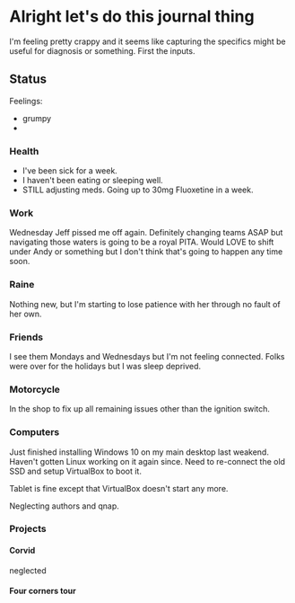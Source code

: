 # Alright let's do this journal thing

I'm feeling pretty crappy and it seems like capturing the specifics might be
useful for diagnosis or something. First the inputs.

## Status

Feelings:

* grumpy
* 

### Health

* I've been sick for a week.
* I haven't been eating or sleeping well.
* STILL adjusting meds. Going up to 30mg Fluoxetine in a week.

### Work

Wednesday Jeff pissed me off again. Definitely changing teams ASAP but
navigating those waters is going to be a royal PITA. Would LOVE to shift under
Andy or something but I don't think that's going to happen any time soon.

### Raine

Nothing new, but I'm starting to lose patience with her through no fault of
her own.

### Friends

I see them Mondays and Wednesdays but I'm not feeling connected. Folks were
over for the holidays but I was sleep deprived.

### Motorcycle

In the shop to fix up all remaining issues other than the ignition switch.

### Computers

Just finished installing Windows 10 on my main desktop last weakend. Haven't
gotten Linux working on it again since. Need to re-connect the old SSD and
setup VirtualBox to boot it.

Tablet is fine except that VirtualBox doesn't start any more.

Neglecting authors and qnap.

### Projects

#### Corvid

neglected

#### Four corners tour

